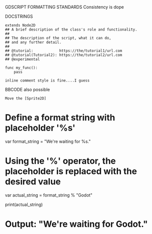 GDSCRIPT FORMATTING STANDARDS
Consistency is dope 

DOCSTRINGS
```
extends Node2D
## A brief description of the class's role and functionality.
##
## The description of the script, what it can do,
## and any further detail.
##
## @tutorial:            https://the/tutorial1/url.com
## @tutorial(Tutorial2): https://the/tutorial2/url.com
## @experimental

func my_func():
	pass

inline comment style is fine....I guess
```
BBCODE also possible
```
Move the [Sprite2D]
```

# Define a format string with placeholder '%s'
var format_string = "We're waiting for %s."

# Using the '%' operator, the placeholder is replaced with the desired value
var actual_string = format_string % "Godot"

print(actual_string)
# Output: "We're waiting for Godot."
